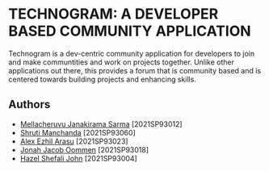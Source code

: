 
# TECHNOGRAM: A DEVELOPER BASED COMMUNITY APPLICATION

Technogram is a dev-centric community application for developers to join and make communtities and work on projects together.
Unlike other applications out there, this provides a forum that is community based and is centered towards building projects and enhancing skills.

## Authors

- [Mellacheruvu Janakirama Sarma](https://github.com/Janaki2000) [2021SP93012]
- [Shruti Manchanda](https://github.com/shrutimachanda) [2021SP93060]
- [Alex Ezhil Arasu](https://github.com/alexarasu) [2021SP93023]
- [Jonah Jacob Oommen](https://github.com/Jonah1309) [2021SP93018]
- [Hazel Shefali John](https://github.com/Hazel-John) [2021SP93004]
